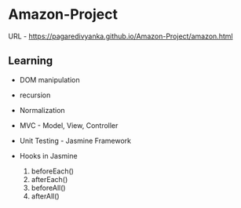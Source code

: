 # Amazon-Project

URL - https://pagaredivyanka.github.io/Amazon-Project/amazon.html

## Learning
- DOM manipulation
- recursion
- Normalization
- MVC - Model, View, Controller

- Unit Testing - Jasmine Framework
- Hooks in Jasmine
  1. beforeEach()
  2. afterEach()
  3. beforeAll()
  4. afterAll()

